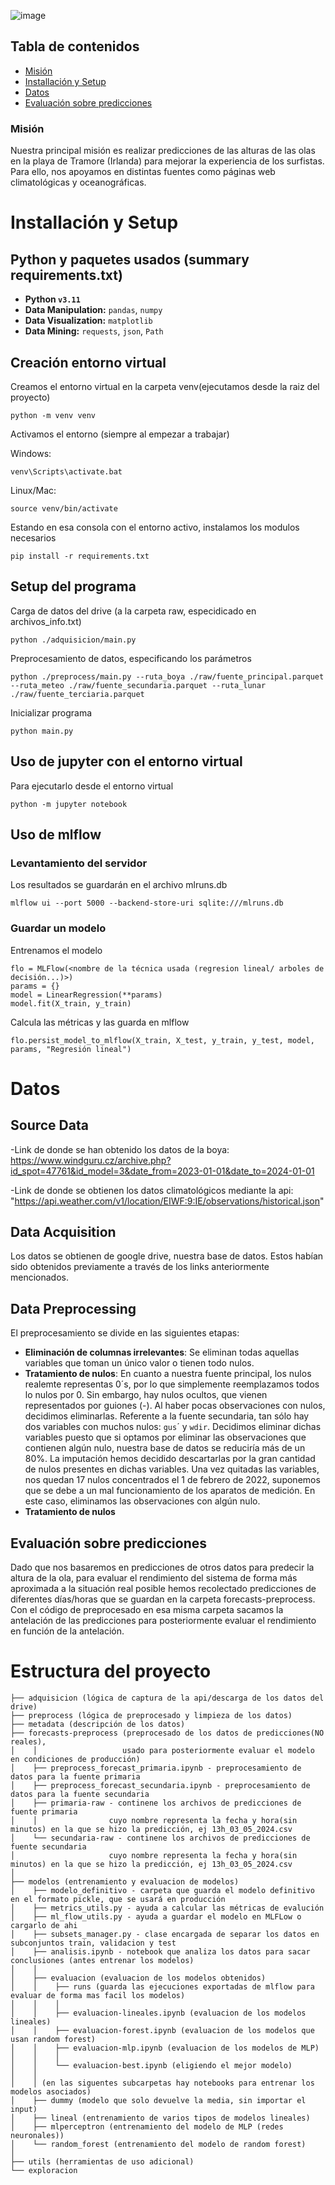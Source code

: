 
![image](https://github.com/MarioBaldocchi/PD/assets/118186855/df659a18-929d-48c8-b30d-f4d3f70ca0ee)

## Tabla de contenidos
* [Misión](#misión)
* [Installación y Setup](#installación-y-setup)
* [Datos](#datos)
* [Evaluación sobre predicciones](#evaluación-sobre-predicciones)
### Misión
Nuestra principal misión es realizar predicciones de las alturas de las olas en la playa de Tramore (Irlanda) para mejorar la experiencia de los surfistas.
Para ello, nos apoyamos en distintas fuentes como páginas web climatológicas y oceanográficas.

# Installación y Setup
## Python y paquetes usados (summary requirements.txt)
- **Python `v3.11`**
- **Data Manipulation:** `pandas`, `numpy`
- **Data Visualization:** `matplotlib`
- **Data Mining:** `requests`, `json`, `Path`

## Creación entorno virtual
Creamos el entorno virtual en la carpeta venv(ejecutamos desde la raiz del proyecto)

`python -m venv venv`

Activamos el entorno (siempre al empezar a trabajar)

Windows:

`venv\Scripts\activate.bat`

Linux/Mac:

`source venv/bin/activate`

Estando en esa consola con el entorno activo, instalamos los modulos necesarios

`pip install -r requirements.txt`

## Setup del programa
Carga de datos del drive (a la carpeta raw, especidicado en archivos_info.txt)

`python ./adquisicion/main.py`

Preprocesamiento de datos, especificando los parámetros

`python ./preprocess/main.py --ruta_boya ./raw/fuente_principal.parquet --ruta_meteo ./raw/fuente_secundaria.parquet --ruta_lunar  ./raw/fuente_terciaria.parquet`

Inicializar programa

`python main.py`
## Uso de jupyter con el entorno virtual
Para ejecutarlo desde el entorno virtual

`python -m jupyter notebook`
## Uso de mlflow
### Levantamiento del servidor
Los resultados se guardarán en el archivo mlruns.db

`mlflow ui --port 5000 --backend-store-uri sqlite:///mlruns.db`
### Guardar un modelo
Entrenamos el modelo
```
flo = MLFlow(<nombre de la técnica usada (regresion lineal/ arboles de decisión...)>)
params = {}
model = LinearRegression(**params)
model.fit(X_train, y_train)
```

Calcula las métricas y las guarda en mlflow


`flo.persist_model_to_mlflow(X_train, X_test, y_train, y_test, model, params, "Regresión lineal")`
# Datos
## Source Data
-Link de donde se han obtenido los datos de la boya: 
https://www.windguru.cz/archive.php?id_spot=47761&id_model=3&date_from=2023-01-01&date_to=2024-01-01

-Link de donde se obtienen los datos climatológicos mediante la api:
"https://api.weather.com/v1/location/EIWF:9:IE/observations/historical.json"

## Data Acquisition
Los datos se obtienen de google drive, nuestra base de datos. Estos habían sido obtenidos previamente a través de los links anteriormente mencionados.

## Data Preprocessing
El preprocesamiento se divide en las siguientes etapas:
- **Eliminación de columnas irrelevantes**: Se eliminan todas aquellas variables que toman un único valor o tienen todo nulos.
- **Tratamiento de nulos**: En cuanto a nuestra fuente principal, los nulos realemte representas 0´s, por lo que simplemente reemplazamos todos lo nulos por 0. Sin embargo, hay nulos ocultos, que vienen representados por guiones (-). Al haber pocas observaciones con nulos, decidimos eliminarlas. Referente a la fuente secundaria, tan sólo hay dos variables con muchos nulos: `gus`´ y `wdir`. Decidimos eliminar dichas variables puesto que si optamos por eliminar las observaciones que contienen algún nulo, nuestra base de datos se reduciría más de un 80%. La imputación hemos decidido descartarlas por la gran cantidad de nulos presentes en dichas variables. Una vez quitadas las variables, nos quedan 17 nulos concentrados el 1 de febrero de 2022, suponemos que se debe a un mal funcionamiento de los aparatos de medición. En este caso, eliminamos las observaciones con algún nulo.
- **Tratamiento de nulos**

## Evaluación sobre predicciones
Dado que nos basaremos en predicciones de otros datos para predecir la altura de la ola,
para evaluar el rendimiento del sistema de forma más aproximada a la situación real posible
hemos recolectado predicciones de diferentes días/horas que se guardan en la carpeta forecasts-preprocess.
Con el código de  preprocesado en esa misma carpeta sacamos la antelación de las predicciones
para posteriormente evaluar el rendimiento en función de la antelación.

# Estructura del proyecto

```
├── adquisicion (lógica de captura de la api/descarga de los datos del drive)
├── preprocess (lógica de preprocesado y limpieza de los datos)
├── metadata (descripción de los datos)
├── forecasts-preprocess (preprocesado de los datos de predicciones(NO reales), 
│    │                   usado para posteriormente evaluar el modelo en condiciones de producción)
│    ├── preprocess_forecast_primaria.ipynb - preprocesamiento de datos para la fuente primaria
│    ├── preprocess_forecast_secundaria.ipynb - preprocesamiento de datos para la fuente secundaria
│    ├── primaria-raw - continene los archivos de predicciones de fuente primaria
│    │                cuyo nombre representa la fecha y hora(sin minutos) en la que se hizo la predicción, ej 13h_03_05_2024.csv
│    └── secundaria-raw - continene los archivos de predicciones de fuente secundaria
│                     cuyo nombre representa la fecha y hora(sin minutos) en la que se hizo la predicción, ej 13h_03_05_2024.csv
│
├── modelos (entrenamiento y evaluacion de modelos)
│    ├── modelo_definitivo - carpeta que guarda el modelo definitivo en el formato pickle, que se usará en producción
│    ├── metrics_utils.py - ayuda a calcular las métricas de evalución
│    ├── ml_flow_utils.py - ayuda a guardar el modelo en MLFLow o cargarlo de ahi
│    ├── subsets_manager.py - clase encargada de separar los datos en subconjuntos train, validacion y test
│    ├── analisis.ipynb - notebook que analiza los datos para sacar conclusiones (antes entrenar los modelos)
│    │
│    ├── evaluacion (evaluacion de los modelos obtenidos)
│    │    ├── runs (guarda las ejecuciones exportadas de mlflow para evaluar de forma mas facil los modelos)
│    │    │
│    │    ├── evaluacion-lineales.ipynb (evaluacion de los modelos lineales)
│    │    ├── evaluacion-forest.ipynb (evaluacion de los modelos que usan random forest)
│    │    ├── evaluacion-mlp.ipynb (evaluacion de los modelos de MLP)
│    │    │
│    │    └── evaluacion-best.ipynb (eligiendo el mejor modelo)
│    │
│    │ (en las siguentes subcarpetas hay notebooks para entrenar los modelos asociados)
│    ├── dummy (modelo que solo devuelve la media, sin importar el input)
│    ├── lineal (entrenamiento de varios tipos de modelos lineales)
│    ├── mlperceptron (entrenamiento del modelo de MLP (redes neuronales))
│    └── random_forest (entrenamiento del modelo de random forest)
│    
├── utils (herramientas de uso adicional)
└── exploracion
```
